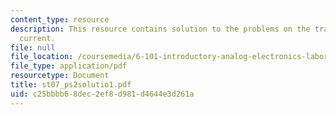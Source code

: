 ```yaml
---
content_type: resource
description: This resource contains solution to the problems on the transistor voltage
  current.
file: null
file_location: /coursemedia/6-101-introductory-analog-electronics-laboratory-spring-2007/c25bbbb68dec2ef8d981d4644e3d261a_st07_ps2solutio1.pdf
file_type: application/pdf
resourcetype: Document
title: st07_ps2solutio1.pdf
uid: c25bbbb6-8dec-2ef8-d981-d4644e3d261a
---
```

